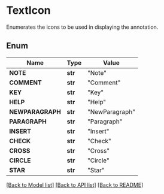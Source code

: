 # TextIcon
Enumerates the icons to be used in displaying the annotation.

## Enum
Name | Type | Value
------------ | ------------- | -------------
**NOTE** | **str** | "Note"
**COMMENT** | **str** | "Comment"
**KEY** | **str** | "Key"
**HELP** | **str** | "Help"
**NEWPARAGRAPH** | **str** | "NewParagraph"
**PARAGRAPH** | **str** | "Paragraph"
**INSERT** | **str** | "Insert"
**CHECK** | **str** | "Check"
**CROSS** | **str** | "Cross"
**CIRCLE** | **str** | "Circle"
**STAR** | **str** | "Star"


[[Back to Model list]](../README.md#documentation-for-models) [[Back to API list]](../README.md#documentation-for-api-endpoints) [[Back to README]](../README.md)


